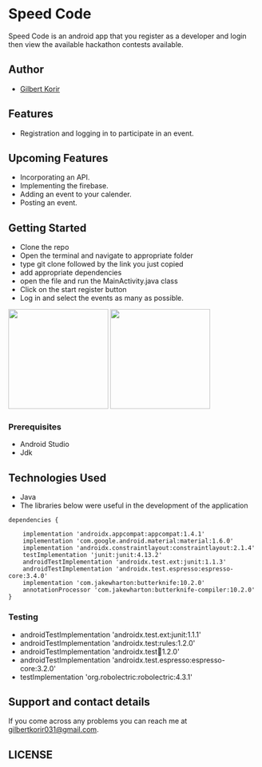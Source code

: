 # Speed Code

Speed Code is an android app that you register as a developer and login then view the available hackathon contests available.

## Author
- [Gilbert Korir](https://github.com/gilbertKorir)

## Features
* Registration and logging in to participate in an event.


## Upcoming Features
* Incorporating an API.
* Implementing the firebase.
* Adding an event to your calender.
* Posting an event.

## Getting Started

* Clone the repo
* Open the terminal and navigate to appropriate folder
* type git clone followed by the link you just copied
* add appropriate dependencies
* open the file and run the MainActivity.java class
* Click on the start register button
* Log in and select the events as many as possible.

<img src="images/crayons.jpg" width="200"> <img src="images/crisps.jpg" width="200">


### Prerequisites

* Android Studio
* Jdk

## Technologies Used
* Java
* The libraries below were useful in the development of the application <br />
```
dependencies {

    implementation 'androidx.appcompat:appcompat:1.4.1'
    implementation 'com.google.android.material:material:1.6.0'
    implementation 'androidx.constraintlayout:constraintlayout:2.1.4'
    testImplementation 'junit:junit:4.13.2'
    androidTestImplementation 'androidx.test.ext:junit:1.1.3'
    androidTestImplementation 'androidx.test.espresso:espresso-core:3.4.0'
    implementation 'com.jakewharton:butterknife:10.2.0'
    annotationProcessor 'com.jakewharton:butterknife-compiler:10.2.0'
}
```
### Testing

* androidTestImplementation 'androidx.test.ext:junit:1.1.1'
* androidTestImplementation 'androidx.test:rules:1.2.0'
* androidTestImplementation 'androidx.test:runner:1.2.0'
* androidTestImplementation 'androidx.test.espresso:espresso-core:3.2.0'
* testImplementation 'org.robolectric:robolectric:4.3.1'


## Support and contact details
If you come across any problems you can reach me at gilbertkorir031@gmail.com.

## LICENSE

